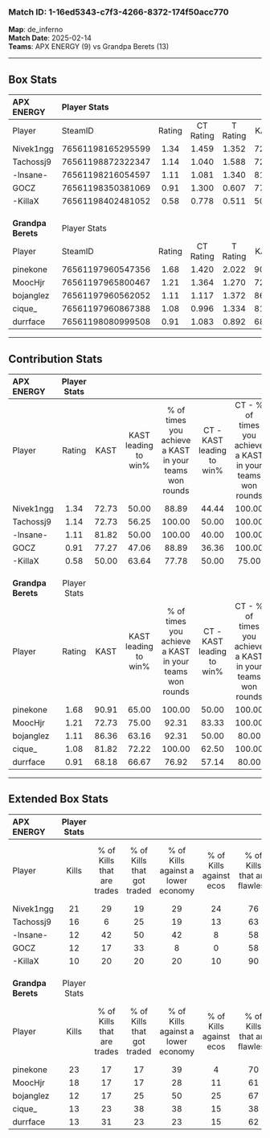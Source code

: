 ### Match ID: 1-16ed5343-c7f3-4266-8372-174f50acc770  
**Map**: de_inferno  
**Match Date**: 2025-02-14  
**Teams**: APX ENERGY (9) vs Grandpa Berets (13)  

---  

## Box Stats  

| **APX ENERGY**     | Player Stats      |        |           |          |       |      |       |         |        |      |     |
| :- | :- | :-: | :-: | :-: | :-: | :-: | :-: | :-: | :-: | :-: | :-: |
| Player             | SteamID           | Rating | CT Rating | T Rating | KAST  | ADR  | Kills | Assists | Deaths | K/D  | HS% |
| Nivek1ngg          | 76561198165295599 |  1.34  |   1.459   |  1.352   | 72.73 | 88.8 |  21   |    5    |   16   | 1.31 | 19  |
| Tachossj9          | 76561198872322347 |  1.14  |   1.040   |  1.588   | 72.73 | 88.4 |  16   |    6    |   16   | 1.00 | 12  |
| -lnsane-           | 76561198216054597 |  1.11  |   1.081   |  1.340   | 81.82 | 80.8 |  12   |   14    |   14   | 0.86 | 50  |
| GOCZ               | 76561198350381069 |  0.91  |   1.300   |  0.607   | 77.27 | 57.1 |  12   |    3    |   16   | 0.75 | 25  |
| -KillaX            | 76561198402481052 |  0.58  |   0.778   |  0.511   | 50.00 | 52.3 |  10   |    2    |   17   | 0.59 | 40  |
|                    |                   |        |           |          |       |      |       |         |        |      |     |
|                    |                   |        |           |          |       |      |       |         |        |      |     |
|                    |                   |        |           |          |       |      |       |         |        |      |     |
| **Grandpa Berets** | Player Stats      |        |           |          |       |      |       |         |        |      |     |
| Player             | SteamID           | Rating | CT Rating | T Rating | KAST  | ADR  | Kills | Assists | Deaths | K/D  | HS% |
| pinekone           | 76561197960547356 |  1.68  |   1.420   |  2.022   | 90.91 | 92.2 |  23   |    4    |   11   | 2.09 | 65  |
| MoocHjr            | 76561197965800467 |  1.21  |   1.364   |  1.270   | 72.73 | 86.1 |  18   |    6    |   16   | 1.13 | 50  |
| bojanglez          | 76561197960562052 |  1.11  |   1.117   |  1.372   | 86.36 | 86.2 |  12   |   13    |   16   | 0.75 | 58  |
| cique_             | 76561197960867388 |  1.08  |   0.996   |  1.334   | 81.82 | 62.6 |  13   |    6    |   13   | 1.00 | 69  |
| durrface           | 76561198080999508 |  0.91  |   1.083   |  0.892   | 68.18 | 59.4 |  13   |    2    |   15   | 0.87 | 15  |
---  

## Contribution Stats  

| **APX ENERGY**     | Player Stats |       |                      |                                                        |                           |                                                             |                          |                                                            |
| :- | :-: | :-: | :-: | :-: | :-: | :-: | :-: | :-: |
| Player             |    Rating    | KAST  | KAST leading to win% | % of times you achieve a KAST in your teams won rounds | CT - KAST leading to win% | CT - % of times you achieve a KAST in your teams won rounds | T - KAST leading to win% | T - % of times you achieve a KAST in your teams won rounds |
| Nivek1ngg          |     1.34     | 72.73 |        50.00         |                         88.89                          |           44.44           |                           100.00                            |          57.14           |                           80.00                            |
| Tachossj9          |     1.14     | 72.73 |        56.25         |                         100.00                         |           50.00           |                           100.00                            |          62.50           |                           100.00                           |
| -lnsane-           |     1.11     | 81.82 |        50.00         |                         100.00                         |           40.00           |                           100.00                            |          62.50           |                           100.00                           |
| GOCZ               |     0.91     | 77.27 |        47.06         |                         88.89                          |           36.36           |                           100.00                            |          66.67           |                           80.00                            |
| -KillaX            |     0.58     | 50.00 |        63.64         |                         77.78                          |           50.00           |                            75.00                            |          80.00           |                           80.00                            |
|                    |              |       |                      |                                                        |                           |                                                             |                          |                                                            |
|                    |              |       |                      |                                                        |                           |                                                             |                          |                                                            |
|                    |              |       |                      |                                                        |                           |                                                             |                          |                                                            |
| **Grandpa Berets** | Player Stats |       |                      |                                                        |                           |                                                             |                          |                                                            |
| Player             |    Rating    | KAST  | KAST leading to win% | % of times you achieve a KAST in your teams won rounds | CT - KAST leading to win% | CT - % of times you achieve a KAST in your teams won rounds | T - KAST leading to win% | T - % of times you achieve a KAST in your teams won rounds |
| pinekone           |     1.68     | 90.91 |        65.00         |                         100.00                         |           50.00           |                           100.00                            |          80.00           |                           100.00                           |
| MoocHjr            |     1.21     | 72.73 |        75.00         |                         92.31                          |           83.33           |                           100.00                            |          70.00           |                           87.50                            |
| bojanglez          |     1.11     | 86.36 |        63.16         |                         92.31                          |           50.00           |                            80.00                            |          72.73           |                           100.00                           |
| cique_             |     1.08     | 81.82 |        72.22         |                         100.00                         |           62.50           |                           100.00                            |          80.00           |                           100.00                           |
| durrface           |     0.91     | 68.18 |        66.67         |                         76.92                          |           57.14           |                            80.00                            |          75.00           |                           75.00                            |
---  

## Extended Box Stats  

| **APX ENERGY**     | Player Stats |                            |                            |                                    |                         |                              |                                 |        |                             |                                     |                          |                               |                            |
| :- | :-: | :-: | :-: | :-: | :-: | :-: | :-: | :-: | :-: | :-: | :-: | :-: | :-: |
| Player             |    Kills     | % of Kills that are trades | % of Kills that got traded | % of Kills against a lower economy | % of Kills against ecos | % of Kills that are flawless | % of Kills that are close duels | Deaths | % of Deaths that get traded | % of Deaths against a lower economy | % of Deaths against ecos | % of Deaths that are flawless | % of Deaths that are close |
| Nivek1ngg          |      21      |             29             |             19             |                 29                 |           24            |              76              |                0                |   16   |             19              |                 19                  |            6             |              44               |             13             |
| Tachossj9          |      16      |             6              |             25             |                 19                 |           13            |              63              |                6                |   16   |             38              |                 19                  |            6             |              69               |             13             |
| -lnsane-           |      12      |             42             |             50             |                 42                 |            8            |              58              |                0                |   14   |             21              |                 21                  |            7             |              57               |             21             |
| GOCZ               |      12      |             17             |             33             |                 8                  |            0            |              58              |                8                |   16   |             19              |                 25                  |            13            |              81               |             0              |
| -KillaX            |      10      |             20             |             20             |                 20                 |           10            |              90              |               10                |   17   |             18              |                 24                  |            12            |              53               |             12             |
|                    |              |                            |                            |                                    |                         |                              |                                 |        |                             |                                     |                          |                               |                            |
|                    |              |                            |                            |                                    |                         |                              |                                 |        |                             |                                     |                          |                               |                            |
|                    |              |                            |                            |                                    |                         |                              |                                 |        |                             |                                     |                          |                               |                            |
| **Grandpa Berets** | Player Stats |                            |                            |                                    |                         |                              |                                 |        |                             |                                     |                          |                               |                            |
| Player             |    Kills     | % of Kills that are trades | % of Kills that got traded | % of Kills against a lower economy | % of Kills against ecos | % of Kills that are flawless | % of Kills that are close duels | Deaths | % of Deaths that get traded | % of Deaths against a lower economy | % of Deaths against ecos | % of Deaths that are flawless | % of Deaths that are close |
| pinekone           |      23      |             17             |             17             |                 39                 |            4            |              70              |                4                |   11   |             27              |                  9                  |            0             |              64               |             0              |
| MoocHjr            |      18      |             17             |             17             |                 28                 |           11            |              61              |                6                |   16   |             25              |                 19                  |            0             |              63               |             6              |
| bojanglez          |      12      |             17             |             25             |                 50                 |           25            |              67              |               17                |   16   |             38              |                 25                  |            13            |              44               |             6              |
| cique_             |      13      |             23             |             38             |                 38                 |           15            |              38              |               15                |   13   |             31              |                 15                  |            0             |              92               |             0              |
| durrface           |      13      |             31             |             23             |                 23                 |           15            |              62              |               23                |   15   |             20              |                 20                  |            0             |              87               |             7              |
